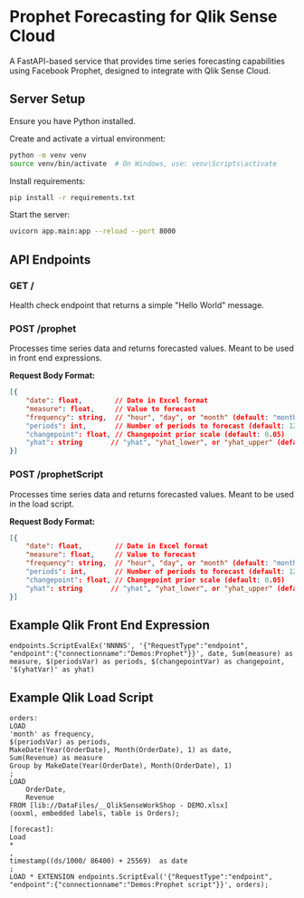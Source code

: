 # Prophet Forecasting for Qlik Sense Cloud

A FastAPI-based service that provides time series forecasting capabilities using Facebook Prophet, designed to integrate with Qlik Sense Cloud.

## Server Setup
Ensure you have Python installed.

Create and activate a virtual environment:
```bash
python -m venv venv
source venv/bin/activate  # On Windows, use: venv\Scripts\activate
```

Install requirements:
```bash
pip install -r requirements.txt
```

Start the server:
```bash
uvicorn app.main:app --reload --port 8000
```

## API Endpoints

### GET /
Health check endpoint that returns a simple "Hello World" message.

### POST /prophet
Processes time series data and returns forecasted values. Meant to be used in front end expressions.

**Request Body Format:**
```json
[{
    "date": float,        // Date in Excel format
    "measure": float,     // Value to forecast
    "frequency": string,  // "hour", "day", or "month" (default: "month")
    "periods": int,       // Number of periods to forecast (default: 12)
    "changepoint": float, // Changepoint prior scale (default: 0.05)
    "yhat": string       // "yhat", "yhat_lower", or "yhat_upper" (default: "yhat")
}]
```

### POST /prophetScript
Processes time series data and returns forecasted values. Meant to be used in the load script.

**Request Body Format:**
```json
[{
    "date": float,        // Date in Excel format
    "measure": float,     // Value to forecast
    "frequency": string,  // "hour", "day", or "month" (default: "month")
    "periods": int,       // Number of periods to forecast (default: 12)
    "changepoint": float, // Changepoint prior scale (default: 0.05)
    "yhat": string       // "yhat", "yhat_lower", or "yhat_upper" (default: "yhat")
}]
```

## Example Qlik Front End Expression
```qlik
endpoints.ScriptEvalEx('NNNNS', '{"RequestType":"endpoint", "endpoint":{"connectionname":"Demos:Prophet"}}', date, Sum(measure) as measure, $(periodsVar) as periods, $(changepointVar) as changepoint, '$(yhatVar)' as yhat)
```

## Example Qlik Load Script
```qlik
orders:
LOAD
'month' as frequency,
$(periodsVar) as periods,
MakeDate(Year(OrderDate), Month(OrderDate), 1) as date,
Sum(Revenue) as measure
Group by MakeDate(Year(OrderDate), Month(OrderDate), 1)
;
LOAD
    OrderDate,
    Revenue
FROM [lib://DataFiles/__QlikSenseWorkShop - DEMO.xlsx]
(ooxml, embedded labels, table is Orders);

[forecast]:
Load
*
,
timestamp((ds/1000/ 86400) + 25569)  as date
;
LOAD * EXTENSION endpoints.ScriptEval('{"RequestType":"endpoint", "endpoint":{"connectionname":"Demos:Prophet script"}}', orders);
```


